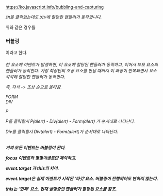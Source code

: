 

https://ko.javascript.info/bubbling-and-capturing

<div onclick="alert('div에 할당한 핸들러!');">
    <em><code>EM</code>을 클릭했는데도 <code>DIV</code>에 할당한 핸들러가 동작합니다.</em>
</div>

위와 같은 경우를 

<h3>버블링
</h3>

이라고 한다.

<h6>한 요소에 이벤트가 발생하면, 이 요소에 할당된 핸들러가 동작하고, 이어서 부모 요소의 핸들러가 동작한다.
    가장 최상단의 조상 요소를 만날 때까지 이 과정이 반복되면서 요소 각각에 할당한 핸들러가 동작한다.

즉, 자식 -> 조상 순으로 올라감.

<form onclick="alert('form');">FORM
    <div onclick="alert('div');">DIV
        <p onclick="alert('p');">P</p>
    </div>
</form>

P를 클릭할시 P(alert) - Div(alert) - Form(alert) 가 순서대로 나타난다.

Div를 클릭할시 Div(alert) - Form(alert)가 순서대로 나타난다.

<h5>거의 모든 이벤트는 버블링이 된다.

focus 이벤트와 몇몇이벤트만 제외하고.



event.target 과 this의 차이.

event.target은 실제 이벤트가 시작된 '타깃'요소. 버블링이 진행되어도 변하지 않는다.

this는 '현재' 요소. 현재 실행중인 핸들러가 할당된 요소를 참조.



